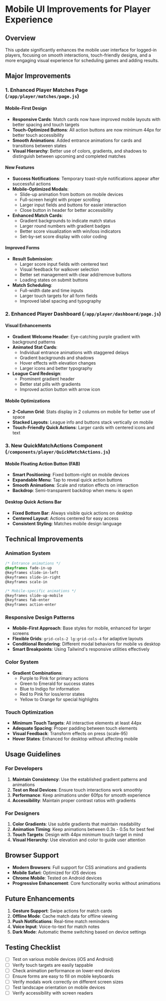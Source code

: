 # Mobile UI Improvements for Player Experience

## Overview

This update significantly enhances the mobile user interface for logged-in players, focusing on smooth interactions, touch-friendly designs, and a more engaging visual experience for scheduling games and adding results.

## Major Improvements

### 1. Enhanced Player Matches Page (`/app/player/matches/page.js`)

#### Mobile-First Design
- **Responsive Cards**: Match cards now have improved mobile layouts with better spacing and touch targets
- **Touch-Optimized Buttons**: All action buttons are now minimum 44px for better touch accessibility
- **Smooth Animations**: Added entrance animations for cards and transitions between states
- **Visual Hierarchy**: Better use of colors, gradients, and shadows to distinguish between upcoming and completed matches

#### New Features
- **Success Notifications**: Temporary toast-style notifications appear after successful actions
- **Mobile-Optimized Modals**: 
  - Slide-up animation from bottom on mobile devices
  - Full-screen height with proper scrolling
  - Larger input fields and buttons for easier interaction
  - Close button in header for better accessibility
- **Enhanced Match Cards**:
  - Gradient backgrounds to indicate match status
  - Larger round numbers with gradient badges
  - Better score visualization with win/loss indicators
  - Set-by-set score display with color coding

#### Improved Forms
- **Result Submission**:
  - Larger score input fields with centered text
  - Visual feedback for walkover selection
  - Better set management with clear add/remove buttons
  - Loading states on submit buttons
- **Match Scheduling**:
  - Full-width date and time inputs
  - Larger touch targets for all form fields
  - Improved label spacing and typography

### 2. Enhanced Player Dashboard (`/app/player/dashboard/page.js`)

#### Visual Enhancements
- **Gradient Welcome Header**: Eye-catching purple gradient with background patterns
- **Animated Stat Cards**: 
  - Individual entrance animations with staggered delays
  - Gradient backgrounds and shadows
  - Hover effects with elevation changes
  - Larger icons and better typography
- **League Card Redesign**: 
  - Prominent gradient header
  - Better stat pills with gradients
  - Improved action button with arrow icon

#### Mobile Optimizations
- **2-Column Grid**: Stats display in 2 columns on mobile for better use of space
- **Stacked Layouts**: League info and buttons stack vertically on mobile
- **Touch-Friendly Quick Actions**: Larger cards with centered icons and text

### 3. New QuickMatchActions Component (`/components/player/QuickMatchActions.js`)

#### Mobile Floating Action Button (FAB)
- **Smart Positioning**: Fixed bottom-right on mobile devices
- **Expandable Menu**: Tap to reveal quick action buttons
- **Smooth Animations**: Scale and rotation effects on interaction
- **Backdrop**: Semi-transparent backdrop when menu is open

#### Desktop Quick Actions Bar
- **Fixed Bottom Bar**: Always visible quick actions on desktop
- **Centered Layout**: Actions centered for easy access
- **Consistent Styling**: Matches mobile design language

## Technical Improvements

### Animation System
```css
/* Entrance animations */
@keyframes fade-in-up
@keyframes slide-in-left
@keyframes slide-in-right
@keyframes scale-in

/* Mobile-specific animations */
@keyframes slide-up-mobile
@keyframes fab-enter
@keyframes action-enter
```

### Responsive Design Patterns
- **Mobile-First Approach**: Base styles for mobile, enhanced for larger screens
- **Flexible Grids**: `grid-cols-2 lg:grid-cols-4` for adaptive layouts
- **Conditional Rendering**: Different modal behaviors for mobile vs desktop
- **Smart Breakpoints**: Using Tailwind's responsive utilities effectively

### Color System
- **Gradient Combinations**:
  - Purple to Pink for primary actions
  - Green to Emerald for success states
  - Blue to Indigo for information
  - Red to Pink for loss/error states
  - Yellow to Orange for special highlights

### Touch Optimization
- **Minimum Touch Targets**: All interactive elements at least 44px
- **Adequate Spacing**: Proper padding between touch elements
- **Visual Feedback**: Transform effects on press (scale-95)
- **Hover States**: Enhanced for desktop without affecting mobile

## Usage Guidelines

### For Developers
1. **Maintain Consistency**: Use the established gradient patterns and animations
2. **Test on Real Devices**: Ensure touch interactions work smoothly
3. **Performance**: Keep animations under 60fps for smooth experience
4. **Accessibility**: Maintain proper contrast ratios with gradients

### For Designers
1. **Color Gradients**: Use subtle gradients that maintain readability
2. **Animation Timing**: Keep animations between 0.3s - 0.5s for best feel
3. **Touch Targets**: Design with 44px minimum touch target in mind
4. **Visual Hierarchy**: Use elevation and color to guide user attention

## Browser Support
- **Modern Browsers**: Full support for CSS animations and gradients
- **Mobile Safari**: Optimized for iOS devices
- **Chrome Mobile**: Tested on Android devices
- **Progressive Enhancement**: Core functionality works without animations

## Future Enhancements
1. **Gesture Support**: Swipe actions for match cards
2. **Offline Mode**: Cache match data for offline viewing
3. **Push Notifications**: Real-time match reminders
4. **Voice Input**: Voice-to-text for match notes
5. **Dark Mode**: Automatic theme switching based on device settings

## Testing Checklist
- [ ] Test on various mobile devices (iOS and Android)
- [ ] Verify touch targets are easily tappable
- [ ] Check animation performance on lower-end devices
- [ ] Ensure forms are easy to fill on mobile keyboards
- [ ] Verify modals work correctly on different screen sizes
- [ ] Test landscape orientation on mobile devices
- [ ] Verify accessibility with screen readers

